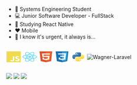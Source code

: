 - 📘 Systems Engineering Student
- 💻 Junior Software Developer - FullStack
- 🌱 Studying React Native
- ❤  Mobile
- 💭 I know it's urgent, it always is...




<div style="display: inline_block"><br>
  <img align="center" alt="Wagner-Js" height="30" width="40" src="https://raw.githubusercontent.com/devicons/devicon/master/icons/javascript/javascript-plain.svg">
  <img align="center" alt="Wagner-React" height="30" width="40" src="https://raw.githubusercontent.com/devicons/devicon/master/icons/react/react-original.svg">
  <img align="center" alt="Wagner-HTML" height="30" width="40" src="https://raw.githubusercontent.com/devicons/devicon/master/icons/html5/html5-original.svg">
  <img align="center" alt="Wagner-CSS" height="30" width="40" src="https://raw.githubusercontent.com/devicons/devicon/master/icons/css3/css3-original.svg">
  <img align="center" alt="Wagner-Python" height="30" width="40" src="https://raw.githubusercontent.com/devicons/devicon/master/icons/python/python-original.svg">
  <img align="center" alt="Wagner-Laravel" height="30" width="40" src="https://cdn.jsdelivr.net/gh/devicons/devicon/icons/laravel/laravel-plain-wordmark.svg" />    
</div>

##

 <div>
    <a href="https://www.instagram.com/putz.wagner" target="_blank"><img src="https://img.shields.io/badge/-Instagram-%23E4405F?style=for-the-badge&logo=instagram&logoColor=white" target="_blank"></a>
    <a href = "mailto:wagner1490@gmail.com"><img src="https://img.shields.io/badge/-Gmail-%23333?style=for-the-badge&logo=gmail&logoColor=white" target="_blank"></a>
    <a href="https://www.linkedin.com/in/wagner-o-57657612a" target="_blank"><img src="https://img.shields.io/badge/-LinkedIn-%230077B5?style=for-the-badge&logo=linkedin&logoColor=white" target="_blank"></a> 
    
</div>
